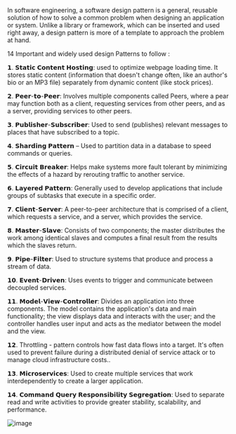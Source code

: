In software engineering, a software design pattern is a general, reusable solution of how to solve a common problem when designing an application or system. Unlike a library or framework, which can be inserted and used right away, a design pattern is more of a template to approach the problem at hand.


14 Important and widely used design Patterns to follow :


𝟭. 𝗦𝘁𝗮𝘁𝗶𝗰 𝗖𝗼𝗻𝘁𝗲𝗻𝘁 𝗛𝗼𝘀𝘁𝗶𝗻𝗴: used to optimize webpage loading time. It stores static content (information that doesn't change often, like an author's bio or an MP3 file) separately from dynamic content (like stock prices).

𝟮. 𝗣𝗲𝗲𝗿-𝘁𝗼-𝗣𝗲𝗲𝗿: Involves multiple components called Peers, where a pear may function both as a client, requesting services from other peers, and as a server, providing services to other peers.

𝟯. 𝗣𝘂𝗯𝗹𝗶𝘀𝗵𝗲𝗿-𝗦𝘂𝗯𝘀𝗰𝗿𝗶𝗯𝗲𝗿: Used to send (publishes) relevant messages to places that have subscribed to a topic.

𝟰. 𝗦𝗵𝗮𝗿𝗱𝗶𝗻𝗴 𝗣𝗮𝘁𝘁𝗲𝗿𝗻 – Used to partition data in a database to speed commands or queries.

𝟱. 𝗖𝗶𝗿𝗰𝘂𝗶𝘁 𝗕𝗿𝗲𝗮𝗸𝗲𝗿: Helps make systems more fault tolerant by minimizing the effects of a hazard by rerouting traffic to another service.

𝟲. 𝗟𝗮𝘆𝗲𝗿𝗲𝗱 𝗣𝗮𝘁𝘁𝗲𝗿𝗻: Generally used to develop applications that include groups of subtasks that execute in a specific order.

𝟳. 𝗖𝗹𝗶𝗲𝗻𝘁-𝗦𝗲𝗿𝘃𝗲𝗿: A peer-to-peer architecture that is comprised of a client, which requests a service, and a server, which provides the service.

𝟴. 𝗠𝗮𝘀𝘁𝗲𝗿-𝗦𝗹𝗮𝘃𝗲: Consists of two components; the master distributes the work among identical slaves and computes a final result from the results which the slaves return.

𝟵. 𝗣𝗶𝗽𝗲-𝗙𝗶𝗹𝘁𝗲𝗿: Used to structure systems that produce and process a stream of data.

𝟭𝟬. 𝗘𝘃𝗲𝗻𝘁-𝗗𝗿𝗶𝘃𝗲𝗻: Uses events to trigger and communicate between decoupled services.

𝟭𝟭. 𝗠𝗼𝗱𝗲𝗹-𝗩𝗶𝗲𝘄-𝗖𝗼𝗻𝘁𝗿𝗼𝗹𝗹𝗲𝗿: Divides an application into three components. The model contains the application's data and main functionality; the view displays data and interacts with the user; and the controller handles user input and acts as the mediator between the model and the view.

𝟭𝟮. Throttling - pattern controls how fast data flows into a target. It's often used to prevent failure during a distributed denial of service attack or to manage cloud infrastructure costs..

𝟭𝟯. 𝗠𝗶𝗰𝗿𝗼𝘀𝗲𝗿𝘃𝗶𝗰𝗲𝘀: Used to create multiple services that work interdependently to create a larger application.

𝟭𝟰. 𝗖𝗼𝗺𝗺𝗮𝗻𝗱 𝗤𝘂𝗲𝗿𝘆 𝗥𝗲𝘀𝗽𝗼𝗻𝘀𝗶𝗯𝗶𝗹𝗶𝘁𝘆 𝗦𝗲𝗴𝗿𝗲𝗴𝗮𝘁𝗶𝗼𝗻: Used to separate read and write activities to provide greater stability, scalability, and performance.



![image](https://user-images.githubusercontent.com/25122597/206380497-c64051eb-8289-4759-9cd3-1cec07367976.png)
